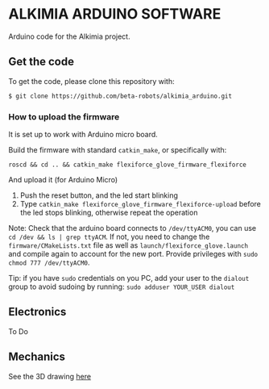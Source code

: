 # ALKIMIA ARDUINO SOFTWARE
Arduino code for the Alkimia project.

## Get the code

To get the code, please clone this repository with:

``` bash
$ git clone https://github.com/beta-robots/alkimia_arduino.git
```

### How to upload the firmware

It is set up to work with Arduino micro board.

Build the firmware with standard `catkin_make`, or specifically with:

`roscd && cd .. && catkin_make flexiforce_glove_firmware_flexiforce`

And upload it (for Arduino Micro)
 1. Push the reset button, and the led start blinking
 2. Type `catkin_make flexiforce_glove_firmware_flexiforce-upload` before the led stops blinking, otherwise repeat the operation

Note: Check that the arduino board connects to `/dev/ttyACM0`, you can use `cd /dev && ls | grep ttyACM`. If not, you need to change the `firmware/CMakeLists.txt` file as well as `launch/flexiforce_glove.launch` and compile again to account for the new port. Provide privileges with `sudo chmod 777 /dev/ttyACM0`.

Tip: if you have `sudo` credentials on you PC, add your user to the `dialout` group to avoid sudoing by running:
`sudo adduser YOUR_USER dialout`

## Electronics
To Do

## Mechanics
See the 3D drawing [here](https://myhub.autodesk360.com/ue2979c7f/g/shares/SHabee1QT1a327cf2b7a8aae6d6e7a079a69)


